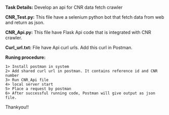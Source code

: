 **Task Details:** Develop an api for CNR data fetch crawler

**CNR_Test.py:**  This file have a selenium python bot that fetch data from web and return as json.

**CNR_Api.py:** This file have Flask Api code that is integrated with CNR crawler.

**Curl_url.txt:** File have Api curl urls. Add this curl in Postman.

**Runing procedure:**

    1> Install postman in system
    2> Add shared curl url in postman. It contains reference id and CNR number
    3> Run CNR_Api file
    4> local server start
    5> Place a request by postman
    6> After successful running code, Postman will give output as json file.

Thankyou!!